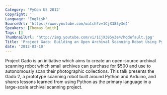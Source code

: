 ```yaml
---
Category: 'PyCon US 2012'
Copyright: ''
Language: 'English'
SourceUrl: 'https://www.youtube.com/watch?v=1CjX385y3e4'
Speakers: [Thomas Smith]
Tags: []
ThumbnailUrl: 'http://img.youtube.com/vi/1CjX385y3e4/hqdefault.jpg'
Title: 'Project Gado: Building an Open Archival Scanning Robot Using Python and Arduino'
date: '2012-03-10'
---
```

Project Gado is an initiative which aims to create an open-source archival
scanning robot which small archives can purchase for $500 and use to
autonomously scan their photographic collections. This talk presents the Gado
2, a prototype scanning robot built around Python and Arduino, and shares
lessons learned from using Python as the primary language in a large-scale
archival scanning project.


